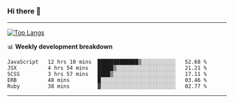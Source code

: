 ### Hi there 👋

-------
[![Top Langs](https://github-readme-stats.vercel.app/api/top-langs/?username=ashish-r)](https://github.com/anuraghazra/github-readme-stats)

📊 **Weekly development breakdown**
<!--START_SECTION:waka-->
```text
JavaScript   12 hrs 10 mins  █████████████▒░░░░░░░░░░░   52.68 % 
JSX          4 hrs 54 mins   █████▒░░░░░░░░░░░░░░░░░░░   21.21 % 
SCSS         3 hrs 57 mins   ████▒░░░░░░░░░░░░░░░░░░░░   17.11 % 
ERB          48 mins         █░░░░░░░░░░░░░░░░░░░░░░░░   03.46 % 
Ruby         38 mins         ▓░░░░░░░░░░░░░░░░░░░░░░░░   02.77 % 
```
<!--END_SECTION:waka-->
-------

<!--
**ashish-r/ashish-r** is a ✨ _special_ ✨ repository because its `README.md` (this file) appears on your GitHub profile.

Here are some ideas to get you started:

- 🔭 I’m currently working on ...
- 🌱 I’m currently learning ...
- 👯 I’m looking to collaborate on ...
- 🤔 I’m looking for help with ...
- 💬 Ask me about ...
- 📫 How to reach me: ...
- 😄 Pronouns: ...
- ⚡ Fun fact: ...
-->
